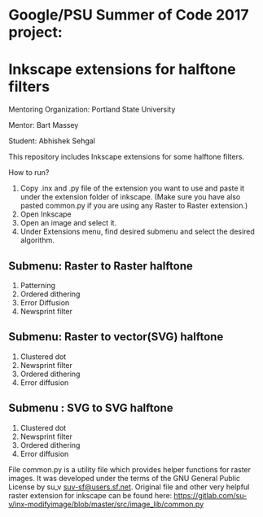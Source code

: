 # Google/PSU Summer of Code 2017 project:

# Inkscape extensions for halftone filters

Mentoring Organization: Portland State University

Mentor: Bart Massey

Student: Abhishek Sehgal

This repository includes Inkscape extensions for some halftone filters.

How to run?

1. Copy .inx and .py file of the extension you want to use and paste it under the extension folder of inkscape. (Make sure you have also pasted common.py if you are using any Raster to Raster extension.) 
2. Open Inkscape
3. Open an image and select it.
4. Under Extensions menu, find desired submenu and select the desired algorithm.

## Submenu: Raster to Raster halftone 

1. Patterning
2. Ordered dithering
3. Error Diffusion
4. Newsprint filter

## Submenu: Raster to vector(SVG) halftone

1. Clustered dot
2. Newsprint filter
3. Ordered dithering
4. Error diffusion

## Submenu : SVG to SVG halftone

1. Clustered dot
2. Newsprint filter
3. Ordered dithering
4. Error diffusion


File common.py is a utility file which provides helper functions for raster images. It was developed under the terms of the GNU General Public License by su_v <suv-sf@users.sf.net>. Original file and other very helpful raster extension for inkscape can be found here: https://gitlab.com/su-v/inx-modifyimage/blob/master/src/image_lib/common.py




